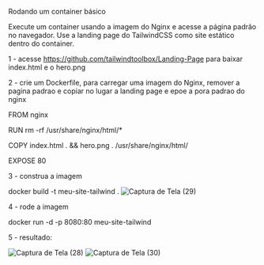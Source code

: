 Rodando um container básico

Execute um container usando a imagem do Nginx e acesse a página padrão no navegador. Use a landing page do TailwindCSS como site estático dentro do container.

1 - acesse https://github.com/tailwindtoolbox/Landing-Page para baixar index.html e o hero.png

2 - crie um Dockerfile, para carregar uma imagem do Nginx, remover a pagina padrao e copiar no lugar a landing page e epoe a pora padrao do nginx

FROM nginx

RUN rm -rf /usr/share/nginx/html/*

COPY index.html . && hero.png . /usr/share/nginx/html/ 

EXPOSE 80

3 - construa a imagem

docker build -t meu-site-tailwind .
![Captura de Tela (29)](https://github.com/user-attachments/assets/03c01246-ef2f-4a50-8ca6-daf9bd88a830)

4 - rode a imagem

docker run -d -p 8080:80 meu-site-tailwind

5 - resultado: 

![Captura de Tela (28)](https://github.com/user-attachments/assets/8a2d1819-24a7-4ac7-8d91-63a398e81a63)
![Captura de Tela (30)](https://github.com/user-attachments/assets/df67131c-c92f-441a-b593-5249252eed2d)
